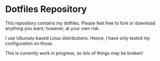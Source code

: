 # Dotfiles Repository

This repository contains my dotfiles. Please feel free to fork or download
anything you want; however, at your own risk.

I use Ubunutu-based Linux distributions. Hence, I have only tested my
configuration on those.

This is currently work in progress, so lots of things may be broken!
